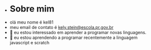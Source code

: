 - # Sobre mim
- olá meu nome é kel81
- meu email de contato é kely.stein@escola.pr.gov.br
-  👀 eu estou interessado em aprender a programar novas linguagens.
- 🌱 eu estou aprendendo a programar recentemente a linguagem javascript e scratch

